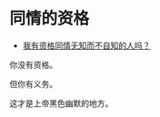 # 同情的资格

- [我有资格同情无知而不自知的人吗？](https://www.zhihu.com/question/441105696/answer/1791575775)


你没有资格。

但你有义务。

这才是上帝黑色幽默的地方。